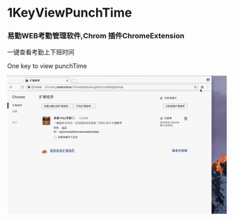 # 1KeyViewPunchTime
### 易勤WEB考勤管理软件,Chrom 插件ChromeExtension

一键查看考勤上下班时间

One key to view punchTime

![效果如下图:](https://raw.githubusercontent.com/airwolf2026/1KeyViewPunchTime/master/simpleScrennShot.gif)





